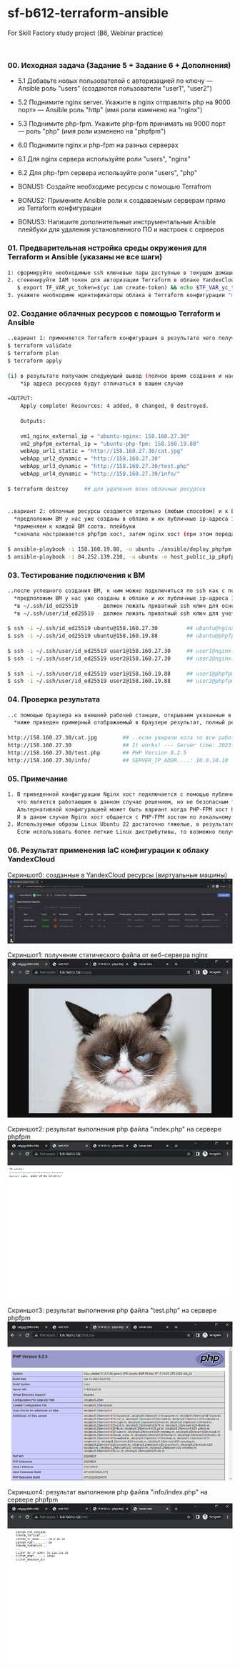 # sf-b612-terraform-ansible
For Skill Factory study project (B6, Webinar practice)

<br>

### 00. Исходная задача (Задание 5 + Задание 6 + Дополнения)

* 5.1 Добавьте новых пользователей с авторизацией по ключу — Ansible роль "users" (создаются пользователи "user1", "user2")
* 5.2 Поднимите nginx server. Укажите в nginx отправлять php на 9000 порт» — Ansible роль "http" (имя роли изменено на "nginx")
* 5.3 Поднимите php-fpm. Укажите php-fpm принимать на 9000 порт — роль "php" (имя роли изменено на "phpfpm")
* 6.0 Поднимите nginx и php-fpm на разных серверах
* 6.1 Для nginx сервера используйте роли "users", "nginx"
* 6.2 Для php-fpm сервера используйте роли "users", "php"

* BONUS1: Создайте необходиме ресурсы с помощью Terrafrom
* BONUS2: Примените Ansible роли к создаваемым серверам прямо из Terraform конфигурации
* BONUS3: Напишите дополнительные инструментальные Ansible плейбуки для удаления установленного ПО и настроек с серверов

### 01. Предварительная нстройка среды окружения для Terraform и Ansible (указаны не все шаги)

```bash
1: сформируйте необходимые ssh ключевые пары доступные в текущем домашнем каталоге (см. main.tf для уточнения путей);
2. сгененируйте IAM токен для авторизации Terraform в облаке YandexCloud и поместите его в переменную окружения TF_VAR_yc_token
   $ export TF_VAR_yc_token=$(yc iam create-token) && echo $TF_VAR_yc_token
3. укажите необходиме идентификаторы облака в Terraform конфигурации "main.tf"
```

### 02. Создание облачных ресурсов с помощью Terraform и Ansible

```bash
..вариант 1: применяется Terraform конфигурация в результате чего получаем готовую облачную инфраструктуру
$ terraform validate
$ terraform plan
$ terraform apply

(i) в результате получаем следуюущий вывод (полное время создания и настройки облачных ресурсов около 17 минут)
    *ip адреса ресурсов будут отличаться в вашем случае

=OUTPUT:					
    Apply complete! Resources: 4 added, 0 changed, 0 destroyed.

    Outputs:

    vm1_nginx_external_ip = "ubuntu-nginx: 158.160.27.30"
    vm2_phpfpm_external_ip = "ubuntu-php-fpm: 158.160.19.88"
    webApp_url1_static = "http://158.160.27.30/cat.jpg"
    webApp_url2_dynamic = "http://158.160.27.30"
    webApp_url3_dynamic = "http://158.160.27.30/test.php"
    webApp_url4_dynamic = "http://158.160.27.30/info/"

$ terraform destroy     ## для удаления всех облачных ресурсов


..вариант 2: облачные ресурсы создаются отдельно (любым способом) и к ВМ применяются роли с помощью Ansible плейбуков
  *предположим ВМ у нас уже созданы в облаке и их публичные ip-адреса 158.160.27.30 (nginx хост), 158.160.19.88 (phpfpm хост)
  *применяем к каждой ВМ соотв. плейбуки
  *сначала настраивается phpfpm хост, затем nginx хост (при этом передается переменная содержащая публичный ip-адрес phpfpm хоста)

$ ansible-playbook -i 158.160.19.88, -u ubuntu ./ansible/deploy_phpfpm.yml
$ ansible-playbook -i 84.252.139.210, -u ubuntu -e host_public_ip_phpfpm=158.160.28.188 ./ansible/deploy_nginx.yml
```

### 03. Тестирование подключения к ВМ

```bash
..после успешного создания ВМ, к ним можно подключиться по ssh как с помощью встоенной учетной записи "ubuntu", так и с помощью созданных учетных записей
  *предположим ВМ у нас уже созданы в облаке и их публичные ip-адреса 158.160.27.30 (nginx хост), 158.160.19.88 (phpfpm хост)
  *в ~/.ssh/id_ed25519      - должен лежать приватный ssh ключ для основной учетной записи
  *в ~/.ssh/user/id_ed25519 - должен лежать приватный ssh ключ для учетных записей user1, user2 (используется 1 ключ для нескольких учеток)

$ ssh -i ~/.ssh/id_ed25519 ubuntu@158.160.27.30         ## ubuntu@nginx:~$ exit
$ ssh -i ~/.ssh/id_ed25519 ubuntu@158.160.19.88         ## ubuntu@phpfpm:~$ exit

$ ssh -i ~/.ssh/user/id_ed25519 user1@158.160.27.30     ## user1@nginx:~$ exit
$ ssh -i ~/.ssh/user/id_ed25519 user2@158.160.27.30		## user2@nginx:~$ exit

$ ssh -i ~/.ssh/user/id_ed25519 user1@158.160.19.88	    ## user1@phpfpm:~$ exit
$ ssh -i ~/.ssh/user/id_ed25519 user2@158.160.19.88	    ## user2@phpfpm:~$ exit
```

### 04. Проверка результата

```bash
..с помощью браузера на внешней рабочей станции, открываем указанные в результате применения Terraform конфигурации URL
  *ниже приведен примерный отображаемый в браузере результат, полный результат см. на прилагаемых скриншотах

http://158.160.27.30/cat.jpg        ## ..если увидели кота то все работает
http://158.160.27.30                ## It works! --- Server time: 2023-19-04 18:21:09
http://158.160.27.30/test.php       ## PHP Version 8.2.5
http://158.160.27.30/info/          ## SERVER_IP_ADDR....: 10.0.10.10
```

### 05. Примечание

```bash
1. В приведенной конфигурации Nginx хост подключается с помощью публичного ip-адреса к PHP-FPM хосту,
   что является работающим в данном случае решением, но не безопасным т.к оба хоста доступны по публичным адресам.
   Альтернативной конфигурацией может быть вариант когда PHP-FPM хост НЕ доступен извне, но доступен по локальному ip-адресу в локальной сети к которой подключены оба хоста.
   И в даном случае Nginx хост общается с PHP-FPM хостом по локальному адресу
2. Используемые образы Linux Ubuntu 22 достаточно тяжелые, в результате чего общее время развертывания инфраструктуры составляет около 17 минут.
   Если использовать более легкие Linux дистрибутивы, то возможно получиться сократить время развертывания, но потребует переписывания Ansible конфигурации
```

### 06. Результат применения IaC конфигурации к облаку YandexCloud

Скриншот0: созданные в YandexCloud ресурсы (виртуальные машины)
![screen](_screens/01_instances.png?raw=true)

Скриншот1: получение статического файла от веб-сервера nginx
![screen](_screens/02_instance1_nginx_staticFile.png?raw=true)

Скриншот2: результат выполнения php файла "index.php" на сервере phpfpm
![screen](_screens/03_instance1_nginx_phpResult1.png?raw=true)

Скриншот3: результат выполнения php файла "test.php" на сервере phpfpm
![screen](_screens/04_instance1_nginx_phpResult2.png?raw=true)

Скриншот4: результат выполнения php файла "info/index.php" на сервере phpfpm
![screen](_screens/05_instance1_nginx_phpResult3.png?raw=true)
